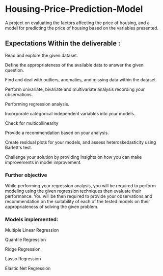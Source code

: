 # Housing-Price-Prediction-Model
A project on evaluating the factors affecting the price of housing, and a model for predicting the price of housing 
based on the variables presented.

## Expectations Within the deliverable :

Read and explore the given dataset.

Define the appropriateness of the available data to answer the given question.

Find and deal with outliers, anomalies, and missing data within the dataset.

Perform univariate, bivariate and multivariate analysis recording your observations.

Performing regression analysis.

Incorporate categorical independent variables into your models.

Check for multicollinearity

Provide a recommendation based on your analysis. 

Create residual plots for your models, and assess heteroskedasticity using Barlett's test.

Challenge your solution by providing insights on how you can make improvements in model improvement.

### Further objective
While performing your regression analysis, you will be required to perform modeling using the given regression techniques then evaluate their performance. You will be then required to provide your observations and recommendation on the suitability of each of the tested models on their appropriateness of solving the given problem. 


### Models implemented:

Multiple Linear Regression

Quantile Regression

Ridge Regression

Lasso Regression

Elastic Net Regression

